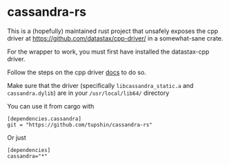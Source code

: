 # cassandra-rs

This is a (hopefully) maintained rust project that unsafely 
exposes the cpp driver at https://github.com/datastax/cpp-driver/
in a somewhat-sane crate. 

For the wrapper to work, you must first have installed the datastax-cpp driver.

Follow the steps on the cpp driver [docs](https://github.com/datastax/cpp-driver/blob/15215e170810433511c48c304b9e9ca51ff32b2f/topics/building/README.md)  to do so. 

Make sure that the driver (specifically `libcassandra_static.a` and `cassandra.dylib`) are in your `/usr/local/lib64/` directory

You can use it from cargo with

    [dependencies.cassandra]
    git = "https://github.com/tupshin/cassandra-rs"
    
Or just 

    [dependencies]
    cassandra="*"
